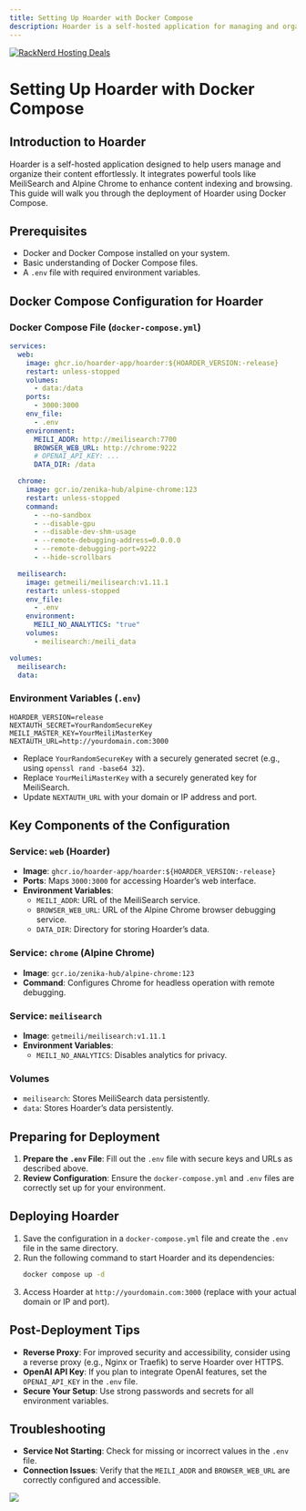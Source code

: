 ```yaml
---
title: Setting Up Hoarder with Docker Compose
description: Hoarder is a self-hosted application for managing and organizing content efficiently. This guide explains how to deploy Hoarder using Docker Compose.
---
```

<a href="https://my.racknerd.com/aff.php?aff=5792&ref=techdox.nz" target="_blank">
    <img src="https://racknerd.com/banners/728x90.gif" alt="RackNerd Hosting Deals">
</a>

# Setting Up Hoarder with Docker Compose

## Introduction to Hoarder

Hoarder is a self-hosted application designed to help users manage and organize their content effortlessly. It integrates powerful tools like MeiliSearch and Alpine Chrome to enhance content indexing and browsing. This guide will walk you through the deployment of Hoarder using Docker Compose.

## Prerequisites

- Docker and Docker Compose installed on your system.
- Basic understanding of Docker Compose files.
- A `.env` file with required environment variables.

## Docker Compose Configuration for Hoarder

### Docker Compose File (`docker-compose.yml`)

```yaml
services:
  web:
    image: ghcr.io/hoarder-app/hoarder:${HOARDER_VERSION:-release}
    restart: unless-stopped
    volumes:
      - data:/data
    ports:
      - 3000:3000
    env_file:
      - .env
    environment:
      MEILI_ADDR: http://meilisearch:7700
      BROWSER_WEB_URL: http://chrome:9222
      # OPENAI_API_KEY: ...
      DATA_DIR: /data

  chrome:
    image: gcr.io/zenika-hub/alpine-chrome:123
    restart: unless-stopped
    command:
      - --no-sandbox
      - --disable-gpu
      - --disable-dev-shm-usage
      - --remote-debugging-address=0.0.0.0
      - --remote-debugging-port=9222
      - --hide-scrollbars

  meilisearch:
    image: getmeili/meilisearch:v1.11.1
    restart: unless-stopped
    env_file:
      - .env
    environment:
      MEILI_NO_ANALYTICS: "true"
    volumes:
      - meilisearch:/meili_data

volumes:
  meilisearch:
  data:
```

### Environment Variables (`.env`)

```env
HOARDER_VERSION=release
NEXTAUTH_SECRET=YourRandomSecureKey
MEILI_MASTER_KEY=YourMeiliMasterKey
NEXTAUTH_URL=http://yourdomain.com:3000
```

- Replace `YourRandomSecureKey` with a securely generated secret (e.g., using `openssl rand -base64 32`).
- Replace `YourMeiliMasterKey` with a securely generated key for MeiliSearch.
- Update `NEXTAUTH_URL` with your domain or IP address and port.

## Key Components of the Configuration

### Service: `web` (Hoarder)
- **Image**: `ghcr.io/hoarder-app/hoarder:${HOARDER_VERSION:-release}`
- **Ports**: Maps `3000:3000` for accessing Hoarder’s web interface.
- **Environment Variables**:
  - `MEILI_ADDR`: URL of the MeiliSearch service.
  - `BROWSER_WEB_URL`: URL of the Alpine Chrome browser debugging service.
  - `DATA_DIR`: Directory for storing Hoarder’s data.

### Service: `chrome` (Alpine Chrome)
- **Image**: `gcr.io/zenika-hub/alpine-chrome:123`
- **Command**: Configures Chrome for headless operation with remote debugging.

### Service: `meilisearch`
- **Image**: `getmeili/meilisearch:v1.11.1`
- **Environment Variables**:
  - `MEILI_NO_ANALYTICS`: Disables analytics for privacy.

### Volumes
- `meilisearch`: Stores MeiliSearch data persistently.
- `data`: Stores Hoarder’s data persistently.

## Preparing for Deployment

1. **Prepare the `.env` File**: Fill out the `.env` file with secure keys and URLs as described above.
2. **Review Configuration**: Ensure the `docker-compose.yml` and `.env` files are correctly set up for your environment.

## Deploying Hoarder

1. Save the configuration in a `docker-compose.yml` file and create the `.env` file in the same directory.
2. Run the following command to start Hoarder and its dependencies:
   ```bash
   docker compose up -d
   ```
3. Access Hoarder at `http://yourdomain.com:3000` (replace with your actual domain or IP and port).

## Post-Deployment Tips

- **Reverse Proxy**: For improved security and accessibility, consider using a reverse proxy (e.g., Nginx or Traefik) to serve Hoarder over HTTPS.
- **OpenAI API Key**: If you plan to integrate OpenAI features, set the `OPENAI_API_KEY` in the `.env` file.
- **Secure Your Setup**: Use strong passwords and secrets for all environment variables.

## Troubleshooting

- **Service Not Starting**: Check for missing or incorrect values in the `.env` file.
- **Connection Issues**: Verify that the `MEILI_ADDR` and `BROWSER_WEB_URL` are correctly configured and accessible.

<a href="https://www.buymeacoffee.com/techdox"><img src="https://img.buymeacoffee.com/button-api/?text=Buy me a cup of tea&emoji=🍵&slug=techdox&button_colour=FFDD00&font_colour=000000&font_family=Cookie&outline_colour=000000&coffee_colour=ffffff" /></a>
